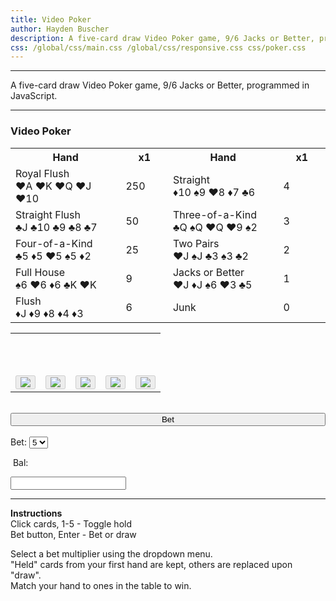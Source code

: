 ```yaml
---
title: Video Poker
author: Hayden Buscher
description: A five-card draw Video Poker game, 9/6 Jacks or Better, programmed in JavaScript.
css: /global/css/main.css /global/css/responsive.css css/poker.css
---
```


<div class="border header">
<hr>
<p>A five-card draw Video Poker game, 9/6 Jacks or Better, programmed in JavaScript.
</p>
<hr>
</div>

### Video Poker
<div class="margins" style="max-width:800px">

<table>
<tr>
<th style="width:35%">Hand </th>
<th style="width:15%" id="tableMult1">x1</th>
<th style="width:35%">Hand</th>
<th style="width:15%" id="tableMult2">x1</th>
</tr>
<tr>
<td id="hand1">Royal Flush<br><span class="redText">♥A ♥K ♥Q ♥J ♥10</span></td>
<td id="table1">250</td>
<td id="hand6">Straight<br><span class="redText">♦10</span> ♠9 <span class="redText">♥8 ♦7</span> ♣6</td>
<td id="table6">4</td>
</tr>
<tr>
<td id="hand2">Straight Flush<br>♣J ♣10 ♣9 ♣8 ♣7</td>
<td id="table2">50</td>
<td id="hand7">Three-of-a-Kind<br>♣Q ♠Q <span class="redText">♥Q ♥9</span> ♠2</td>
<td id="table7">3</td>
</tr>
<tr>
<td id="hand3">Four-of-a-Kind<br>♣5 <span class="redText">♦5 ♥5</span> ♠5 <span class="redText">♦2</span></td>
<td id="table3">25</td>
<td id="hand8">Two Pairs<br><span class="redText">♥J</span> ♠J ♣3 ♠3 <span class="redText">♣2</span></td>
<td id="table8">2</td>
</tr>
<tr>
<td id="hand4">Full House<br>♠6 <span class="redText">♥6 ♦6</span> ♣K <span class="redText">♥K</span></td>
<td id="table4">9</td>
<td id="hand9">Jacks or Better<br><span class="redText">♥J ♦J</span> ♠6 <span class="redText">♥3</span> ♣5</td>
<td id="table9">1</td>
</tr>
<tr>
<td id="hand5">Flush<br><span class="redText">♦J ♦9 ♦8 ♦4 ♦3</span></td>
<td id="table5">6</td>
<td id="hand10">Junk</td>
<td id="table10">0</td>
</tr></table>

<table>
<tr>

<th class="noBorder">
<div class="cardDiv" id="cardDivF">
<h4 id='text1' class="holdText">&nbsp</h4>
<button class='imgButton' id='holdImg1' disabled onclick=hold(1)>
<img draggable="false" id='card1' src='js/cards/BLUE_BACK.svg'></button>
</div>
</th>

<th class="noBorder">
<div class="cardDiv">
<h4 id='text2' class="holdText">&nbsp</h4>
<button class='imgButton' id='holdImg2' disabled onclick=hold(2)>
<img draggable="false" id='card2' src='js/cards/BLUE_BACK.svg'></button>
</div>
</th>

<th class="noBorder">
<div class="cardDiv">
<h4 id='text3' class="holdText">&nbsp</h4>
<button class='imgButton' id='holdImg3' disabled onclick=hold(3)>
<img draggable="false" id='card3' src='js/cards/BLUE_BACK.svg'></button>
</div>
</th>

<th class="noBorder">
<div class="cardDiv">
<h4 id='text4' class="holdText">&nbsp</h4>
<button class='imgButton' id='holdImg4' disabled onclick=hold(4)>
<img draggable="false" id='card4' src='js/cards/BLUE_BACK.svg'></button>
</div>
</th>

<th class="noBorder">
<div class="cardDiv"  id="cardDivL" style="padding-right:00%">
<h4 id='text5' class="holdText">&nbsp</h4>
<button class='imgButton' id='holdImg5' disabled onclick=hold(5)>
<img draggable="false" id='card5' src='js/cards/BLUE_BACK.svg'></button>
</div>
</th>

</tr>
</table>

<br>
<button id='bet' type="button" style="width:100%" onclick=betAmnt()> Bet</button><br><br>
<div style="display:inline"><p style="display:inline">Bet:</p>
<select id = "myList" onchange = updateTable()>
<option>1</option>
<option>2</option>
<option>3</option>
<option>4</option>
<option selected>5</option>
</select>
<div class="balDiv">
<p class="balText">&nbspBal: </p>
<input id="balanceDisp" class="balDisp" type="text" value="" readonly>
</div>
</div>
</div>

---

**Instructions**  
Click cards, 1-5 - Toggle hold  
Bet button, Enter - Bet or draw  

Select a bet multiplier using the dropdown menu.  
"Held" cards from your first hand are kept, others are replaced upon "draw".  
Match your hand to ones in the table to win.  


<script src="js/cards/cardparse.js"></script>
<script src="js/poker/pokerVideo copy.js"></script>